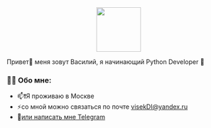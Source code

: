 <div id="header" align="center">
  <img src="https://cdn.dribbble.com/users/375867/screenshots/3136248/snake_enemy_game_character.gif" width="100"/>
</div>

Привет👋 меня зовут Василий, я начинающий Python Developer 🐍

### :man_technologist: Обо мне:
* 📫❗️Я проживаю в Москве 
* ⚡со мной можно связаться по почте [visekDI@yandex.ru](mailto:visekDI@yandex.ru)
* 💬<a href="https://t.me/visekdickies">или написать мне Telegram</a>

